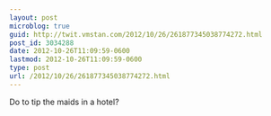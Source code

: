 ```yaml
---
layout: post
microblog: true
guid: http://twit.vmstan.com/2012/10/26/261877345038774272.html
post_id: 3034288
date: 2012-10-26T11:09:59-0600
lastmod: 2012-10-26T11:09:59-0600
type: post
url: /2012/10/26/261877345038774272.html
---
```

Do to tip the maids in a hotel?

